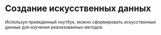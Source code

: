 # Создание искусственных данных 
Используя приведенный ноутбук, можно сформировать искусственные данные для изучения реализованных методов. 
